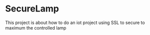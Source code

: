 # SecureLamp
This project is about how to do an iot project using SSL to secure to maximum the controlled lamp
